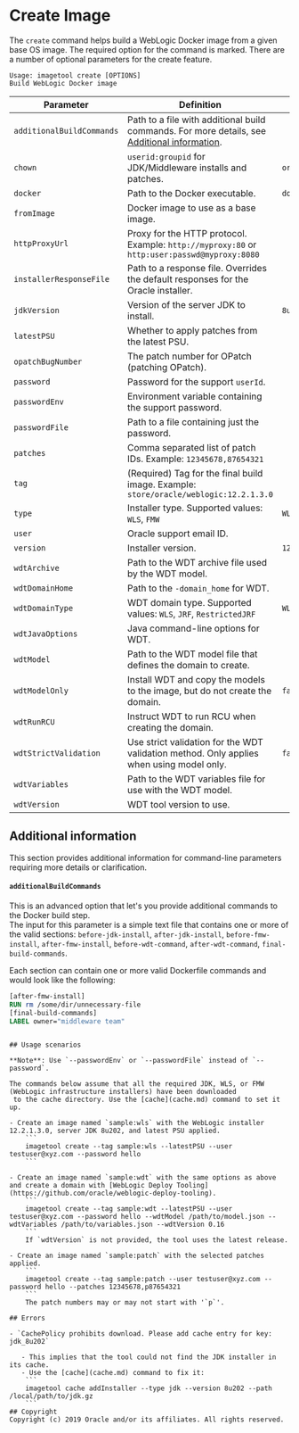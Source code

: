 # Create Image

The `create` command helps build a WebLogic Docker image from a given base OS image. The required option for the command is marked. There are a number of optional parameters for the create feature.

```
Usage: imagetool create [OPTIONS]
Build WebLogic Docker image

```
| Parameter | Definition | Default |
| --- | --- | --- |
|`additionalBuildCommands`| Path to a file with additional build commands. For more details, see [Additional information](#additional_information). |
|`chown` | `userid:groupid` for JDK/Middleware installs and patches.  | `oracle:oracle` |
| `docker` | Path to the Docker executable.  |  `docker` |
| `fromImage` | Docker image to use as a base image. |   |
| `httpProxyUrl` | Proxy for the HTTP protocol. Example: `http://myproxy:80` or `http:user:passwd@myproxy:8080`  |   |
| `installerResponseFile` | Path to a response file. Overrides the default responses for the Oracle installer.  |   |
| `jdkVersion` | Version of the server JDK to install.  | `8u202`  |
| `latestPSU` | Whether to apply patches from the latest PSU.  |   |
| `opatchBugNumber` | The patch number for OPatch (patching OPatch).  |   |
| `password` | Password for the support `userId`.  |   |
| `passwordEnv` | Environment variable containing the support password.  |   |
| `passwordFile` | Path to a file containing just the password.  |   |
| `patches` | Comma separated list of patch IDs. Example: `12345678,87654321`  |   |
| `tag` | (Required) Tag for the final build image. Example: `store/oracle/weblogic:12.2.1.3.0`  |   |
| `type` | Installer type. Supported values: `WLS`, `FMW`  | `WLS`  |
| `user` | Oracle support email ID.  |   |
| `version` | Installer version. | `12.2.1.3.0`  |
| `wdtArchive` | Path to the WDT archive file used by the WDT model.  |   |
| `wdtDomainHome` | Path to the `-domain_home` for WDT.  |   |
| `wdtDomainType` | WDT domain type. Supported values: `WLS`, `JRF`, `RestrictedJRF`  | `WLS`  |
| `wdtJavaOptions` | Java command-line options for WDT.  |   |
| `wdtModel` | Path to the WDT model file that defines the domain to create.  |   |
| `wdtModelOnly` | Install WDT and copy the models to the image, but do not create the domain.  | `false`  |
| `wdtRunRCU` | Instruct WDT to run RCU when creating the domain.  |   |
| `wdtStrictValidation` | Use strict validation for the WDT validation method. Only applies when using model only.  | `false`  |
| `wdtVariables` | Path to the WDT variables file for use with the WDT model.  |   |
| `wdtVersion` | WDT tool version to use.  |   |

## Additional information
This section provides additional information for command-line parameters requiring more details or clarification.

#### `additionalBuildCommands`

This is an advanced option that let's you provide additional commands to the Docker build step.  
The input for this parameter is a simple text file that contains one or more of the valid sections: `before-jdk-install`, `after-jdk-install`, `before-fmw-install`, `after-fmw-install`, `before-wdt-command`, `after-wdt-command`, `final-build-commands`.

Each section can contain one or more valid Dockerfile commands and would look like the following:

```dockerfile
[after-fmw-install]
RUN rm /some/dir/unnecessary-file
[final-build-commands]
LABEL owner="middleware team"
```

```

## Usage scenarios

**Note**: Use `--passwordEnv` or `--passwordFile` instead of `--password`.

The commands below assume that all the required JDK, WLS, or FMW (WebLogic infrastructure installers) have been downloaded
 to the cache directory. Use the [cache](cache.md) command to set it up.

- Create an image named `sample:wls` with the WebLogic installer 12.2.1.3.0, server JDK 8u202, and latest PSU applied.
    ```
    imagetool create --tag sample:wls --latestPSU --user testuser@xyz.com --password hello
    ```

- Create an image named `sample:wdt` with the same options as above and create a domain with [WebLogic Deploy Tooling](https://github.com/oracle/weblogic-deploy-tooling).
    ```
    imagetool create --tag sample:wdt --latestPSU --user testuser@xyz.com --password hello --wdtModel /path/to/model.json --wdtVariables /path/to/variables.json --wdtVersion 0.16
    ```
    If `wdtVersion` is not provided, the tool uses the latest release.

- Create an image named `sample:patch` with the selected patches applied.
    ```
    imagetool create --tag sample:patch --user testuser@xyz.com --password hello --patches 12345678,p87654321
    ```
    The patch numbers may or may not start with '`p`'.

## Errors

- `CachePolicy prohibits download. Please add cache entry for key: jdk_8u202`

   - This implies that the tool could not find the JDK installer in its cache.
   - Use the [cache](cache.md) command to fix it:
    ```
    imagetool cache addInstaller --type jdk --version 8u202 --path /local/path/to/jdk.gz
    ```
## Copyright
Copyright (c) 2019 Oracle and/or its affiliates. All rights reserved.
